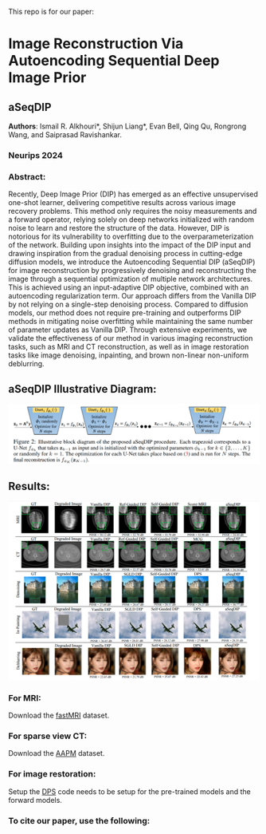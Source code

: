 This repo is for our paper:

# Image Reconstruction Via Autoencoding Sequential Deep Image Prior 

## aSeqDIP

**Authors**: Ismail R. Alkhouri*, Shijun Liang*, Evan Bell, Qing Qu, Rongrong Wang, and Saiprasad Ravishankar. 
### Neurips 2024

### Abstract: 
Recently, Deep Image Prior (DIP) has emerged as an effective unsupervised one-shot learner, delivering competitive results across various image recovery problems. This method only requires the noisy measurements and a forward operator, relying solely on deep networks initialized with random noise to learn and restore the structure of the data. However, DIP is notorious for its vulnerability to overfitting due to the overparameterization of the network. Building upon insights into the impact of the DIP input and drawing inspiration from the gradual denoising process in cutting-edge diffusion models, we introduce the Autoencoding Sequential DIP (aSeqDIP) for image reconstruction by progressively denoising and reconstructing the image through a sequential optimization of multiple network architectures. This is achieved using an input-adaptive DIP objective, combined with an autoencoding regularization term. Our approach differs from the Vanilla DIP by not relying on a single-step denoising process. Compared to diffusion models, our method does not require pre-training and outperforms DIP methods in mitigating noise overfitting while maintaining the same number of parameter updates as Vanilla DIP. Through extensive experiments, we validate the effectiveness of our method in various imaging reconstruction tasks, such as MRI and CT reconstruction, as well as in image restoration tasks like image denoising, inpainting, and brown non-linear non-uniform deblurring.


## aSeqDIP Illustrative Diagram:
![Alt text](aSeqDIP_Diagram.png)

## Results:
![Alt text](aSeqDIP_visuals.png)

### For MRI: 
Download the [fastMRI](https://github.com/microsoft/fastmri-plus/tree/main) dataset. 

### For sparse view CT: 
Download the [AAPM](https://www.aapm.org/grandchallenge/lowdosect/) dataset.

### For image restoration: 
Setup the [DPS](https://github.com/DPS2022/diffusion-posterior-sampling) code needs to be setup for the pre-trained models and the forward models. 



### To cite our paper, use the following: 
